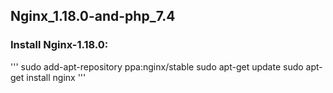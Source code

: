 ## Nginx_1.18.0-and-php_7.4

### Install Nginx-1.18.0:
'''
sudo add-apt-repository ppa:nginx/stable
sudo apt-get update
sudo apt-get install nginx
'''
